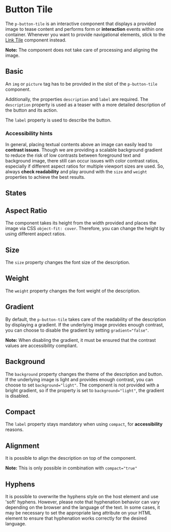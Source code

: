 # Button Tile

The `p-button-tile` is an interactive component that displays a provided image to tease content and performs form or
**interaction** events within one container. Whenever you want to provide navigational elements, stick to the
[Link Tile](components/link-tile) component instead.

**Note:** The component does not take care of processing and aligning the image.

<TableOfContents></TableOfContents>

## Basic

An `img` or `picture` tag has to be provided in the slot of the `p-button-tile` component.

Additionally, the properties `description` and `label` are required. The `description` property is used as a teaser with
a more detailed description of the button and its action.

The `label` property is used to describe the button.

<Playground :markup="basic" :config="config"></Playground>

### <A11yIcon></A11yIcon> Accessibility hints

In general, placing textual contents above an image can easily lead to **contrast issues**. Though we are providing a
scalable background gradient to reduce the risk of low contrasts between foreground text and background image, there
still can occur issues with color contrast ratios, especially if different aspect ratios for multiple viewport sizes are
used. So, always **check readability** and play around with the `size` and `weight` properties to achieve the best
results.

## States

<Playground :markup="stateMarkup" :config="config">
  <SelectOptions v-model="state" :values="states" name="state"></SelectOptions>
</Playground>

## Aspect Ratio

The component takes its height from the width provided and places the image via CSS `object-fit: cover`. Therefore, you
can change the height by using different aspect ratios.

<Playground :markup="aspectRatioMarkup">
  <SelectOptions v-model="aspectRatio" :values="aspectRatios" name="aspectRatio"></SelectOptions>
</Playground>

## Size

The `size` property changes the font size of the description.

<Playground :markup="sizeMarkup" :config="config">
  <SelectOptions v-model="size" :values="sizes" name="size"></SelectOptions>
</Playground>

## Weight

The `weight` property changes the font weight of the description.

<Playground :markup="weightMarkup" :config="config">
  <SelectOptions v-model="weight" :values="weights" name="weight"></SelectOptions>
</Playground>

## Gradient

By default, the `p-button-tile` takes care of the readability of the description by displaying a gradient. If the
underlying image provides enough contrast, you can choose to disable the gradient by setting `gradient="false"`.

**Note:** When disabling the gradient, it must be ensured that the contrast values are accessibility compliant.

<Playground :markup="gradientMarkup" :config="config">
  <SelectOptions v-model="gradient" :values="gradients" name="gradient"></SelectOptions>
</Playground>

## Background

The `background` property changes the theme of the description and button. If the underlying image is light and provides
enough contrast, you can choose to set `background="light"`. The component is not provided with a bright gradient, so if
the property is set to `background="light"`, the gradient is disabled.

<Playground :markup="backgroundMarkup" :config="config">
  <SelectOptions v-model="background" :values="backgrounds" name="background"></SelectOptions>
</Playground>

## Compact

The `label` property stays mandatory when using `compact`, for **accessibility** reasons.

<Playground :markup="compactMarkup">
  <SelectOptions v-model="compact" :values="compacts" name="compact"></SelectOptions>
</Playground>

## Alignment

It is possible to align the description on top of the component.

**Note:** This is only possible in combination with `compact="true"`

<Playground :markup="alignMarkup">
  <SelectOptions v-model="align" :values="aligns" name="align"></SelectOptions>
</Playground>

## Hyphens

It is possible to overwrite the hyphens style on the host element and use 'soft' hyphens. However, please note that
hyphenation behavior can vary depending on the browser and the language of the text. In some cases, it may be necessary
to set the appropriate lang attribute on your HTML element to ensure that hyphenation works correctly for the desired
language.

<Playground :markup="hyphenMarkup">
  <SelectOptions v-model="hyphen" :values="hyphens" name="hyphens"></SelectOptions>
</Playground>

<script lang="ts">
import Vue from 'vue';
import Component from 'vue-class-component';
import { THEMES, TILE_ALIGNS, TILE_ASPECT_RATIOS, TILE_SIZES, TILE_WEIGHTS } from '../../utils'; 

@Component
export default class Code extends Vue {
  config = { spacing: 'inline' };
  imgAttributes = 'width="3000" height="2000" alt="Some alt text"';

  basic = `<p-button-tile
  label="Some label"
  description="Some Description"
>
  <img src="${require('@/assets/image-grid.png')}" ${this.imgAttributes} />
</p-button-tile>
<p-button-tile
  label="Some label"
  description="Some Description"
>
  <picture>
    <source media="(min-width:400px)" srcset="${require('@/assets/image-grid.png')}" />
    <img src="${require('@/assets/image-grid-violet.png')}" ${this.imgAttributes} />
  </picture>
</p-button-tile>`;

  state = 'disabled';
  states = ['disabled', 'loading'];
  get stateMarkup() {
    return`<p-button-tile label="Some Label" description="Some Description" ${this.state}>
  <img src="${require('@/assets/image-grid.png')}" ${this.imgAttributes} />
</p-button-tile>
<p-button-tile label="Some Label" description="Some Description" size="${this.size}" compact="true" ${this.state}>
  <img src="${require('@/assets/image-grid.png')}" ${this.imgAttributes} />
</p-button-tile>`}

  aspectRatio = '4:3';
  aspectRatios = [...TILE_ASPECT_RATIOS, "{ base: '3:4', s: '1:1', m: '16:9' }"];
  get aspectRatioMarkup() {
    return`<p-button-tile label="Some Label" description="Some Description" aspect-ratio="${this.aspectRatio}">
  <img src="${require('@/assets/image-grid.png')}" ${this.imgAttributes} />
</p-button-tile>`}

  size = 'default';
  sizes = [...TILE_SIZES, "{ base: 'inherit', m: 'default' }"];
  get sizeMarkup() {
    return`<p-button-tile label="Some Label" description="Some Description" size="${this.size}" style="font-size: 40px;">
  <img src="${require('@/assets/image-grid.png')}" ${this.imgAttributes} />
</p-button-tile>
<p-button-tile label="Some Label" description="Some Description" size="${this.size}" compact="true" style="font-size: 40px;">
  <img src="${require('@/assets/image-grid.png')}" ${this.imgAttributes} />
</p-button-tile>`
  }

  weight = 'semi-bold';
  weights = [...TILE_WEIGHTS, "{ base: 'semi-bold', m: 'regular' }"];
  get weightMarkup() {
    return`<p-button-tile label="Some Label" description="Some Description" weight="${this.weight}">
  <img src="${require('@/assets/image-grid.png')}" ${this.imgAttributes} />
</p-button-tile>
<p-button-tile label="Some Label" description="Some Description" weight="${this.weight}" compact="true">
  <img src="${require('@/assets/image-grid.png')}" ${this.imgAttributes} />
</p-button-tile>`
  }

  gradient = false;
  gradients = [false, true];
  get gradientMarkup() { 
  return `<p-button-tile
  label="Some label"
  description="Some Description"
  gradient="${this.gradient}"
>
  <img src="${require('@/assets/image-grid-split.png')}" ${this.imgAttributes} />
</p-button-tile>
<p-button-tile
  label="Some label"
  description="Some Description"
  compact="true"
  gradient="${this.gradient}"
>
  <img src="${require('@/assets/image-grid-split.png')}" ${this.imgAttributes} />
</p-button-tile>`};

  background = 'light';
  backgrounds = [...THEMES];
  get backgroundMarkup() { 
  return `<p-button-tile
  label="Some label"
  description="Some Description"
  background="${this.background}"
>
  <img src="${require('@/assets/image-grid-split-light.png')}" ${this.imgAttributes} />
</p-button-tile>
<p-button-tile
  label="Some label"
  description="Some Description"
  compact="true"
  background="${this.background}"
>
  <img src="${require('@/assets/image-grid-split-light.png')}" ${this.imgAttributes} />
</p-button-tile>`};

  compact = false;
  compacts = [false, true, "{ base: true, m: false }"];
  get compactMarkup() {
    return `<p-button-tile
  label="Some label"
  description="Some Description"
  compact="${this.compact}"
>
  <img src="${require('@/assets/image-grid.png')}" ${this.imgAttributes} />
</p-button-tile>`};

  align = 'top';
  aligns = TILE_ALIGNS;
  get alignMarkup() {
    return `<p-button-tile
  label="Some label"
  description="Some Description"
  compact="true"
  align="${this.align}"
>
  <img src="${require('@/assets/image-grid.png')}" ${this.imgAttributes} />
</p-button-tile>`};

  hyphen = 'manual';
  hyphens = ['auto', 'manual', 'none'];
  get hyphenMarkup() {
    return `<p-button-tile
  label="Some label"
  description="An extra&shy;ordinarily Porsche"
  compact="true"
  size="inherit" 
  style="${this.hyphen !== 'auto' ? 'hyphens: ' + this.hyphen + '; ' : ''}font-size: 45px;"
>
  <img src="${require('@/assets/image-grid.png')}" ${this.imgAttributes} />
</p-button-tile>`};

}
</script>

<style scoped lang="scss">
  :deep(p-button-tile) {
    max-width: 400px;
  }
</style>
